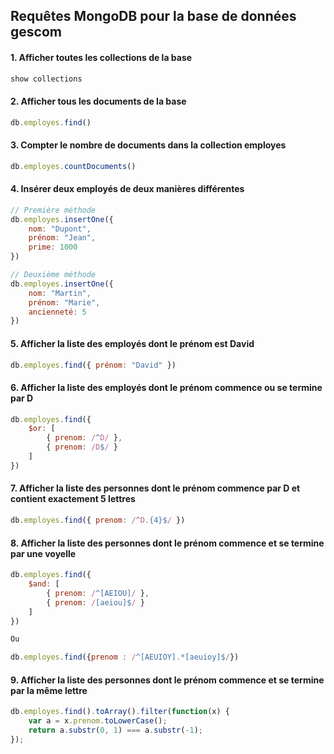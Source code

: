 ## Requêtes MongoDB pour la base de données gescom

#### 1. Afficher toutes les collections de la base
```javascript
show collections
```

#### 2. Afficher tous les documents de la base
```javascript
db.employes.find()
```

#### 3. Compter le nombre de documents dans la collection employes
```javascript
db.employes.countDocuments()
```

#### 4. Insérer deux employés de deux manières différentes
```javascript
// Première méthode
db.employes.insertOne({
    nom: "Dupont",
    prénom: "Jean",
    prime: 1000
})

// Deuxième méthode
db.employes.insertOne({
    nom: "Martin",
    prénom: "Marie",
    ancienneté: 5
})
```

#### 5. Afficher la liste des employés dont le prénom est David
```javascript
db.employes.find({ prénom: "David" })
```

#### 6. Afficher la liste des employés dont le prénom commence ou se termine par D
```javascript
db.employes.find({ 
    $or: [
        { prenom: /^D/ },
        { prenom: /D$/ }
    ]
})
```

#### 7. Afficher la liste des personnes dont le prénom commence par D et contient exactement 5 lettres
```javascript
db.employes.find({ prenom: /^D.{4}$/ })
```

#### 8. Afficher la liste des personnes dont le prénom commence et se termine par une voyelle
```javascript
db.employes.find({
    $and: [
        { prenom: /^[AEIOU]/ },
        { prenom: /[aeiou]$/ }
    ]
})

Ou

db.employes.find({prenom : /^[AEUIOY].*[aeuioy]$/})
```

#### 9. Afficher la liste des personnes dont le prénom commence et se termine par la même lettre
```javascript
db.employes.find().toArray().filter(function(x) {
    var a = x.prenom.toLowerCase();
    return a.substr(0, 1) === a.substr(-1);
});
```
